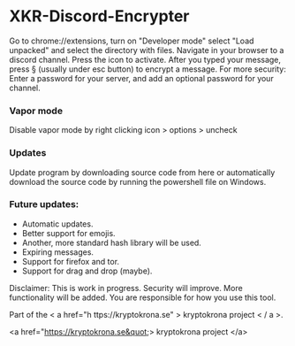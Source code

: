 # XKR-Discord-Encrypter

Go to chrome://extensions, turn on "Developer mode" select "Load unpacked" and select the directory with files. Navigate in your browser to a discord channel. Press the icon to activate. After you typed your message, press § (usually under esc button) to encrypt a message. 
For more security: Enter a password for your server, and add an optional password for your channel. 

<h3> Vapor mode </h3>
Disable vapor mode by right clicking icon > options > uncheck

<h3> Updates </h3>
Update program by downloading source code from here or automatically download the source code by running the powershell file on Windows. 

<h3> Future updates:</h3>
<ul> 
<li>Automatic updates.</li>
<li>Better support for emojis.</li>
<li>Another, more standard hash library will be used.</li>
<li>Expiring messages. </li>
<li>Support for firefox and tor. </li>
<li>Support for drag and drop (maybe).</li>
</ul>

Disclaimer: This is work in progress. Security will improve. More functionality will be added. You are responsible for how you use this tool.

Part of the < a href="h ttps://kryptokrona.se" > kryptokrona project < / a >.

&lt;a href=&quot;https://kryptokrona.se&quot;&gt; kryptokrona project &lt;/a&gt;
